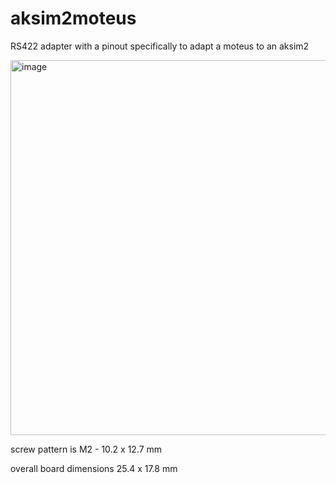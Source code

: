 # aksim2moteus

RS422 adapter with a pinout specifically to adapt a moteus to an aksim2 

<img width="600" alt="image" src="https://github.com/user-attachments/assets/c88e8d05-e474-4b4f-88a4-274bd023ea36" />

screw pattern is M2 - 10.2 x 12.7 mm

overall board dimensions 25.4 x 17.8 mm

